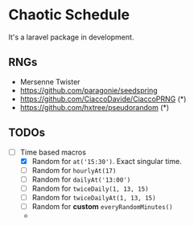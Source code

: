 # Chaotic Schedule

It's a laravel package in development.


## RNGs

- Mersenne Twister
- https://github.com/paragonie/seedspring
- https://github.com/CiaccoDavide/CiaccoPRNG (*)
- https://github.com/hxtree/pseudorandom (*)

## TODOs

- [ ] Time based macros
  - [X] Random for `at('15:30')`. Exact singular time.
  - [ ] Random for `hourlyAt(17)`
  - [ ] Random for `dailyAt('13:00')`
  - [ ] Random for `twiceDaily(1, 13, 15)` 
  - [ ] Random for `twiceDailyAt(1, 13, 15)` 
  - [ ] Random for **custom** `everyRandomMinutes()`
  - 